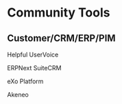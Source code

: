 Community Tools
===============

Customer/CRM/ERP/PIM
--------------------

Helpful
UserVoice

ERPNext
SuiteCRM

eXo Platform

Akeneo

